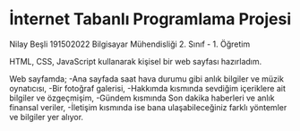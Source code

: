 # İnternet Tabanlı Programlama Projesi

Nilay Beşli 191502022 Bilgisayar Mühendisliği 2. Sınıf - 1. Öğretim

HTML, CSS, JavaScript kullanarak kişisel bir web sayfası hazırladım. 

Web sayfamda; 
-Ana sayfada saat hava durumu gibi anlık bilgiler ve müzik oynatıcısı,
-Bir fotoğraf galerisi,
-Hakkımda kısmında sevdiğim içeriklere ait bilgiler ve özgeçmişim,
-Gündem kısmında Son dakika haberleri ve anlık finansal veriler,
-İletişim kısmında ise bana ulaşabileceğiniz farklı yöntemler ve bilgiler yer alıyor.
